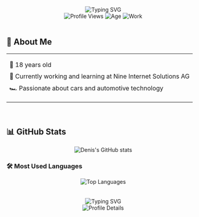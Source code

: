 <div align="center">
  <img src="https://readme-typing-svg.herokuapp.com?font=Inter&weight=600&size=40&pause=1000&color=6366F1&center=true&vCenter=true&width=600&height=100&lines=Hi+there+👋;I'm+Denis" alt="Typing SVG" />
</div>

<div align="center">
  <img src="https://komarev.com/ghpvc/?username=BusyDenis&style=for-the-badge&color=6366F1" alt="Profile Views" />
  <img src="https://img.shields.io/badge/Age-18-6366F1?style=for-the-badge&logo=calendar" alt="Age" />
  <img src="https://img.shields.io/badge/Working-Nine%20Internet%20Solutions%20AG-6366F1?style=for-the-badge&logo=office" alt="Work" />
</div>

<br>

## 🚀 About Me
<div align="center">
  <table>
    <tr>
      <td>
        <ul style="list-style-type: none; padding: 0;">
          <li style="margin: 10px 0;">🎂 18 years old</li>
          <li style="margin: 10px 0;">💼 Currently working and learning at Nine Internet Solutions AG</li>
          <li style="margin: 10px 0;">🏎️ Passionate about cars and automotive technology</li>
        </ul>
      </td>
    </tr>
  </table>
</div>

<br>

## 📊 GitHub Stats
<div align="center">
  <img src="https://github-readme-stats.vercel.app/api?username=BusyDenis&show_icons=true&theme=tokyonight&hide_border=true&include_all_commits=true&count_private=true&custom_title=My%20GitHub%20Stats&title_color=6366F1&text_color=fff&icon_color=6366F1" alt="Denis's GitHub stats" />
</div>

### 🛠️ Most Used Languages
<div align="center">
  <img src="https://github-readme-stats.vercel.app/api/top-langs/?username=BusyDenis&layout=compact&theme=tokyonight&hide_border=true&custom_title=My%20Top%20Languages&title_color=6366F1&text_color=fff" alt="Top Languages" />
</div>

<br>

<br>

<div align="center">
  <img src="https://readme-typing-svg.herokuapp.com?font=Inter&weight=500&size=20&pause=1000&color=6366F1&center=true&vCenter=true&width=435&lines=Feel+free+to+connect+with+me!;Let's+create+something+amazing+together!" alt="Typing SVG" />
</div>

<div align="center">
  <img src="https://github-profile-summary-cards.vercel.app/api/cards/profile-details?username=BusyDenis&theme=tokyonight" alt="Profile Details" />
</div>
